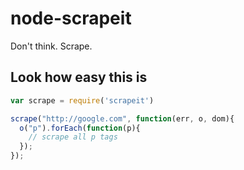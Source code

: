 
# node-scrapeit

Don't think. Scrape.

## Look how easy this is

```js
var scrape = require('scrapeit')

scrape("http://google.com", function(err, o, dom){
  o("p").forEach(function(p){
    // scrape all p tags
  });
});
```
